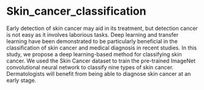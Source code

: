# Skin_cancer_classification
Early detection of skin cancer may aid in its treatment, but detection cancer is not easy as it involves laborious tasks. 
Deep learning and transfer learning have been demonstrated to be particularly beneficial in the classification of skin cancer
and medical diagnosis in recent studies. In this study, we propose a deep learning-based method for classifying skin cancer. 
We used the Skin Cancer dataset to train the pre-trained ImageNet convolutional neural network to classify nine types of skin cancer.
Dermatologists will benefit from being able to diagnose skin cancer at an early stage.
